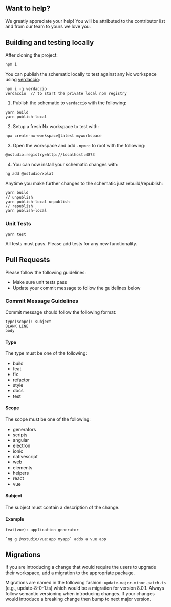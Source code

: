 ## Want to help?

We greatly appreciate your help! You will be attributed to the contributor list and from our team to yours we love you.

## Building and testing locally

After cloning the project:

```
npm i
```

You can publish the schematic locally to test against any Nx workspace using [verdaccio](https://www.npmjs.com/package/verdaccio):

```
npm i -g verdaccio
verdaccio  // to start the private local npm registry
```

1. Publish the schematic to `verdaccio` with the following:

```
yarn build
yarn publish-local
```

2. Setup a fresh Nx workspace to test with:

```
npx create-nx-workspace@latest myworkspace
```

3. Open the workspace and add `.npmrc` to root with the following:

```
@nstudio:registry=http://localhost:4873
```

4. You can now install your schematic changes with:

```
ng add @nstudio/xplat
```

Anytime you make further changes to the schematic just rebuild/republish:

```
yarn build
// unpublish
yarn publish-local unpublish
// republish
yarn publish-local
```

### Unit Tests

```
yarn test
```

All tests must pass. Please add tests for any new functionality.

## Pull Requests

Please follow the following guidelines:

- Make sure unit tests pass
- Update your commit message to follow the guidelines below

### Commit Message Guidelines

Commit message should follow the following format:

```
type(scope): subject
BLANK LINE
body
```

#### Type

The type must be one of the following:

- build
- feat
- fix
- refactor
- style
- docs
- test

#### Scope

The scope must be one of the following:

- generators
- scripts
- angular
- electron
- ionic
- nativescript
- web
- elements
- helpers
- react
- vue

#### Subject

The subject must contain a description of the change.

#### Example

```
feat(vue): application generator

`ng g @nstudio/vue:app myapp` adds a vue app
```

## Migrations

If you are introducing a change that would require the users to upgrade their workspace, add a migration to the appropriate package.

Migrations are named in the following fashion: `update-major-minor-patch.ts` (e.g., update-8-0-1.ts) which would be a migration for version 8.0.1. Always follow semantic versioning when introducing changes. If your changes would introduce a breaking change then bump to next major version.
